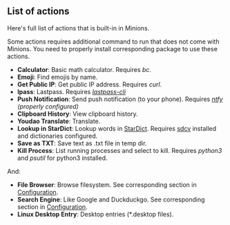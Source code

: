 ## List of actions

Here's full list of actions that is built-in in Minions.

Some actions requires additional command to run that does not come with Minions. You need to properly install corresponding package to use these actions.


- **Calculator**: Basic math calculator. Requires *bc*.
- **Emoji**: Find emojis by name.
- **Get Public IP**: Get public IP address. Requires *curl*.
- **lpass**: Lastpass. Requires *[lastpass-cli](https://github.com/lastpass/lastpass-cli)*
- **Push Notification**: Send push notification (to your phone). Requires *[ntfy](https://github.com/dschep/ntfy) (properly configured)*
- **Clipboard History**: View clipboard history.
- **Youdao Translate**: Translate.
- **Lookup in StarDict**: Lookup words in [StarDict](http://stardict-4.sourceforge.net/). Requires [sdcv](https://dushistov.github.io/sdcv/) installed and dictionaries configured.
- **Save as TXT**: Save text as .txt file in temp dir.
- **Kill Process**: List running processes and select to kill. Requires *python3* and *psutil* for python3 installed.

And:

- **File Browser**: Browse filesystem. See corresponding section in [Configuration](./config.md).
- **Search Engine**: Like Google and Duckduckgo. See corresponding section in [Configuration](./config.md).
- **Linux Desktop Entry**: Desktop entries (*.desktop files).
